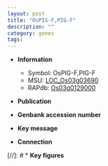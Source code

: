 ```yaml
---
layout: post
title: "OsPIG-F,PIG-F"
description: ""
category: genes
tags: 
---
```


* **Information**  
    + Symbol: OsPIG-F,PIG-F  
    + MSU: [LOC_Os03g03690](http://rice.uga.edu/cgi-bin/ORF_infopage.cgi?orf=LOC_Os03g03690)  
    + RAPdb: [Os03g0129000](https://rapdb.dna.affrc.go.jp/locus/?name=Os03g0129000)  

* **Publication**  

* **Genbank accession number**  

* **Key message**  

* **Connection**  

[//]: # * **Key figures**  



